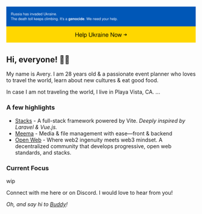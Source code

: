 [![SWUbanner](https://raw.githubusercontent.com/vshymanskyy/StandWithUkraine/main/banner2-direct.svg)](https://github.com/vshymanskyy/StandWithUkraine/blob/main/docs/README.md)

## Hi, everyone! 👋🏼

My name is Avery. I am 28 years old & a passionate event planner who loves to travel the world, learn about new cultures & eat good food.

In case I am not traveling the world, I live in Playa Vista, CA. ...

### A few highlights

- [Stacks](https://github.com/stacksjs/stacks) - A full-stack framework powered by Vite. _Deeply inspired by Laravel & Vue.js._
- [Meema](https://github.com/meemalabs) - Media & file management with ease—front & backend
- [Open Web](https://github.com/ow3org) - Where web2 ingenuity meets web3 mindset. A decentralized community that develops progressive, open web standards, and stacks.

### Current Focus

wip

Connect with me here or on Discord. I would love to hear from you!

_Oh, and say hi to [Buddy](https://www.instagram.com/somebuddyspecial/)!_
